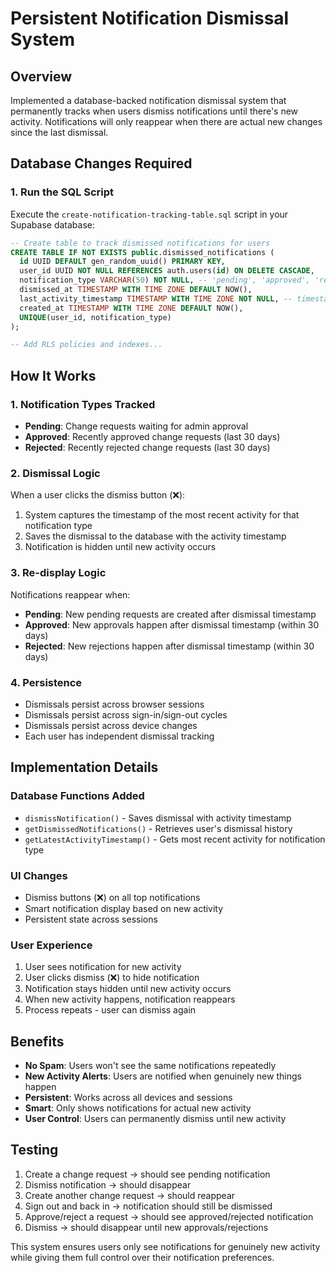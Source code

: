 # Persistent Notification Dismissal System

## Overview
Implemented a database-backed notification dismissal system that permanently tracks when users dismiss notifications until there's new activity. Notifications will only reappear when there are actual new changes since the last dismissal.

## Database Changes Required

### 1. Run the SQL Script
Execute the `create-notification-tracking-table.sql` script in your Supabase database:

```sql
-- Create table to track dismissed notifications for users
CREATE TABLE IF NOT EXISTS public.dismissed_notifications (
  id UUID DEFAULT gen_random_uuid() PRIMARY KEY,
  user_id UUID NOT NULL REFERENCES auth.users(id) ON DELETE CASCADE,
  notification_type VARCHAR(50) NOT NULL, -- 'pending', 'approved', 'rejected'
  dismissed_at TIMESTAMP WITH TIME ZONE DEFAULT NOW(),
  last_activity_timestamp TIMESTAMP WITH TIME ZONE NOT NULL, -- timestamp of the most recent activity when dismissed
  created_at TIMESTAMP WITH TIME ZONE DEFAULT NOW(),
  UNIQUE(user_id, notification_type)
);

-- Add RLS policies and indexes...
```

## How It Works

### 1. Notification Types Tracked
- **Pending**: Change requests waiting for admin approval
- **Approved**: Recently approved change requests (last 30 days)
- **Rejected**: Recently rejected change requests (last 30 days)

### 2. Dismissal Logic
When a user clicks the dismiss button (❌):
1. System captures the timestamp of the most recent activity for that notification type
2. Saves the dismissal to the database with the activity timestamp
3. Notification is hidden until new activity occurs

### 3. Re-display Logic
Notifications reappear when:
- **Pending**: New pending requests are created after dismissal timestamp
- **Approved**: New approvals happen after dismissal timestamp (within 30 days)
- **Rejected**: New rejections happen after dismissal timestamp (within 30 days)

### 4. Persistence
- Dismissals persist across browser sessions
- Dismissals persist across sign-in/sign-out cycles
- Dismissals persist across device changes
- Each user has independent dismissal tracking

## Implementation Details

### Database Functions Added
- `dismissNotification()` - Saves dismissal with activity timestamp
- `getDismissedNotifications()` - Retrieves user's dismissal history
- `getLatestActivityTimestamp()` - Gets most recent activity for notification type

### UI Changes
- Dismiss buttons (❌) on all top notifications
- Smart notification display based on new activity
- Persistent state across sessions

### User Experience
1. User sees notification for new activity
2. User clicks dismiss (❌) to hide notification
3. Notification stays hidden until new activity occurs
4. When new activity happens, notification reappears
5. Process repeats - user can dismiss again

## Benefits
- **No Spam**: Users won't see the same notifications repeatedly
- **New Activity Alerts**: Users are notified when genuinely new things happen
- **Persistent**: Works across all devices and sessions
- **Smart**: Only shows notifications for actual new activity
- **User Control**: Users can permanently dismiss until new activity

## Testing
1. Create a change request → should see pending notification
2. Dismiss notification → should disappear
3. Create another change request → should reappear
4. Sign out and back in → notification should still be dismissed
5. Approve/reject a request → should see approved/rejected notification
6. Dismiss → should disappear until new approvals/rejections

This system ensures users only see notifications for genuinely new activity while giving them full control over their notification preferences.
